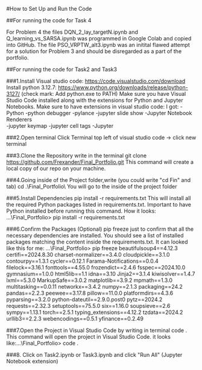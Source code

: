 #How to Set Up and Run the Code 

##For running the code for Task 4

For Problem 4 the files DQN_2_lay_targetN.ipynb and 
Q_learning_vs_SARSA.ipynb was programmed in Google Colab and copied into GitHub. The file PSO_VRPTW_alt3.ipynb was an initital flawed attempt 
for a solution for Problem 3 and should be disregarded as a part of the portfolio. 


##For running the code for Task2 and Task3

###1.Install Visual studio code:
https://code.visualstudio.com/download 
Install python 3.12.7:
https://www.python.org/downloads/release/python-3127/ 
(check mark: Add python.exe to PATH)
Make sure you have Visual Studio Code installed along with the extensions for Python and Jupyter Notebooks.
Make sure to have extensions in visual studio code:
I got:
-Python 
-python debugger 
-pylance 
-jupyter slide show 
-Jupyter Notebook Renderers  
-jupyter keymap 
-jupyter cell tags 
-Jupyter

###2.Open terminal
Click Terminal top left of visual studio code -> click new terminal

###3.Clone the Repository 
write in the terminal
git clone https://github.com/Frexander/Final_Portfolio.git 
This command will create a local copy of our repo on your machine. 

###4.Going inside of the Project folder,write (you could write "cd Fin" and tab)
cd .\Final_Portfolio\ 
You will go to the inside of the project folder 

###5.Install Dependencies 
pip install -r requirements.txt 
This will install all the required Python packages listed in requirements.txt. Important to have Python installed before running this command. 
How it looks: ...\Final_Portfolio> pip install -r requirements.txt 

###6.Confirm the Packages  (Optional)
pip freeze 
just to confirm that all the necessary dependencies are installed. You should see a list of installed packages matching the content inside the requirements.txt. 
It can looked like this for me:
...\Final_Portfolio> pip freeze 
beautifulsoup4==4.12.3
certifi==2024.8.30
charset-normalizer==3.4.0
cloudpickle==3.1.0
contourpy==1.3.1
cycler==0.12.1
Farama-Notifications==0.0.4
filelock==3.16.1
fonttools==4.55.0
frozendict==2.4.6
fsspec==2024.10.0
gymnasium==1.0.0
html5lib==1.1
idna==3.10
Jinja2==3.1.4
kiwisolver==1.4.7
lxml==5.3.0
MarkupSafe==3.0.2
matplotlib==3.9.2
mpmath==1.3.0
multitasking==0.0.11
networkx==3.4.2
numpy==2.1.3
packaging==24.2
pandas==2.2.3
peewee==3.17.8
pillow==11.0.0
platformdirs==4.3.6
pyparsing==3.2.0
python-dateutil==2.9.0.post0
pytz==2024.2
requests==2.32.3
setuptools==75.5.0
six==1.16.0
soupsieve==2.6
sympy==1.13.1
torch==2.5.1
typing_extensions==4.12.2
tzdata==2024.2
urllib3==2.2.3
webencodings==0.5.1
yfinance==0.2.49


###7.Open the Project in Visual Studio Code by writing in terminal
code . 
This command will open the project in Visual Studio Code.
it looks like:...\Final_Portfolio> code .


###8. Click on Task2.ipynb or Task3.ipynb and click "Run All" (Jupyter Notebook extension)